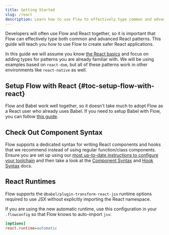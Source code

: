 ```yaml
---
title: Getting Started
slug: /react
description: Learn how to use Flow to effectively type common and advanced React patterns.
---
```


Developers will often use Flow and React together, so it is important that Flow
can effectively type both common and advanced React patterns. This guide will
teach you how to use Flow to create safer React applications.

In this guide we will assume you know [the React basics](https://react.dev/learn) and focus on adding
types for patterns you are already familiar with. We will be using examples
based on `react-dom`, but all of these patterns work in other environments
like `react-native` as well.

## Setup Flow with React {#toc-setup-flow-with-react}

Flow and Babel work well together, so it doesn't take much to adopt Flow as a
React user who already uses Babel. If you need to setup Babel with Flow, you can
follow [this guide](../tools/babel/).

## Check Out Component Syntax
Flow supports a dedicated syntax for writing React components and hooks that we recommend instead of using regular
function/class components. Ensure you are set up using our [most up-to-date instructions to
configure your toolchain](../install) and then take a look at the [Component Syntax](./component-syntax)
and [Hook Syntax](./hook-syntax) docs.

## React Runtimes

Flow supports the `@babel/plugin-transform-react-jsx` runtime options required
to use JSX without explicitly importing the React namespace.

If you are using the new automatic runtime, use this configuration in your `.flowconfig` so
that Flow knows to auto-import `jsx`:

```ini
[options]
react.runtime=automatic
```
